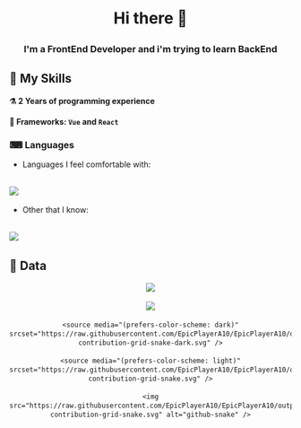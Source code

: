 # <p align="center"> Hi there 👋 </p>

### <p align="center"> I'm a FrontEnd Developer and i'm trying to learn BackEnd </p>

## 🔨 My Skills
#### ⚗ 2 Years of programming experience
#### 🧰 Frameworks: `Vue` and `React`

### ⌨ Languages
- Languages I feel comfortable with:
<br>
<img src="https://skillicons.dev/icons?i=html,css&theme=dark">

- Other that I know: 
<br>
<img src="https://skillicons.dev/icons?i=js,ts,py&theme=dark">

## 📄 Data

<div align="center">
  
  <p>
    <img src="https://komarev.com/ghpvc/?username=Ho11ow1&color=red"/>
  </p>
  
  <p>
    <img src="https://github-readme-stats.vercel.app/api?username=Ho11ow1&show_icons=true&theme=merko"/>
  </p>
  
  <picture>
    
    <source media="(prefers-color-scheme: dark)" srcset="https://raw.githubusercontent.com/EpicPlayerA10/EpicPlayerA10/output/github-contribution-grid-snake-dark.svg" />
    
    <source media="(prefers-color-scheme: light)" srcset="https://raw.githubusercontent.com/EpicPlayerA10/EpicPlayerA10/output/github-contribution-grid-snake.svg" />
    
    <img src="https://raw.githubusercontent.com/EpicPlayerA10/EpicPlayerA10/output/github-contribution-grid-snake.svg" alt="github-snake" />
    
  </picture>
  
</div>

